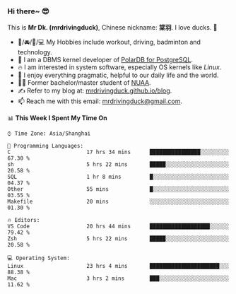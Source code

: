### Hi there~ 😎

This is **Mr Dk. (mrdrivingduck)**, Chinese nickname: **棠羽**. I love ducks. 🦆

- 💪/🚘/🏸/💻 My Hobbies include workout, driving, badminton and technology.
- 🍊 I am a DBMS kernel developer of [PolarDB for PostgreSQL](https://github.com/ApsaraDB/PolarDB-for-PostgreSQL).
- 🔥 I am interested in system software, especially OS kernels like *Linux*.
- 🔧 I enjoy everything pragmatic, helpful to our daily life and the world.
- 👨‍🎓 Former bachelor/master student of [NUAA](https://en.wikipedia.org/wiki/Nanjing_University_of_Aeronautics_and_Astronautics).
- ✍ Refer to my blog at: [mrdrivingduck.github.io/blog](https://www.mrdrivingduck.cn/blog/#/).
- 📫 Reach me with this email: [mrdrivingduck@gmail.com](mailto:mrdrivingduck@gmail.com).

<!--START_SECTION:waka-->
📊 **This Week I Spent My Time On** 

```text
⌚︎ Time Zone: Asia/Shanghai

💬 Programming Languages: 
C                        17 hrs 34 mins      ████████████████░░░░░░░░░   67.30 % 
sh                       5 hrs 22 mins       █████░░░░░░░░░░░░░░░░░░░░   20.58 % 
SQL                      1 hr 8 mins         █░░░░░░░░░░░░░░░░░░░░░░░░   04.37 % 
Other                    55 mins             █░░░░░░░░░░░░░░░░░░░░░░░░   03.55 % 
Makefile                 20 mins             ░░░░░░░░░░░░░░░░░░░░░░░░░   01.30 % 

🔥 Editors: 
VS Code                  20 hrs 44 mins      ███████████████████░░░░░░   79.42 % 
Zsh                      5 hrs 22 mins       █████░░░░░░░░░░░░░░░░░░░░   20.58 % 

💻 Operating System: 
Linux                    23 hrs 4 mins       ██████████████████████░░░   88.38 % 
Mac                      3 hrs 2 mins        ███░░░░░░░░░░░░░░░░░░░░░░   11.62 % 

```


<!--END_SECTION:waka-->

<!-- ![Mr Dk.'s GitHub Stats](https://github-readme-stats.vercel.app/api?username=mrdrivingduck&count_private&show_icons=true&theme=buefy) -->

<!-- ![Most Used Languages](https://github-readme-stats.vercel.app/api/top-langs/?username=mrdrivingduck&exclude_repo=mips32-CPU,snort-tcp-socket&theme=buefy&layout=compact&langs_count=10) -->


<!--
**mrdrivingduck/mrdrivingduck** is a ✨ _special_ ✨ repository because its `README.md` (this file) appears on your GitHub profile.

Here are some ideas to get you started:

- 🔭 I’m currently working on ...
- 🌱 I’m currently learning ...
- 👯 I’m looking to collaborate on ...
- 🤔 I’m looking for help with ...
- 💬 Ask me about ...
- 📫 How to reach me: ...
- 😄 Pronouns: ...
- ⚡ Fun fact: ...
-->
